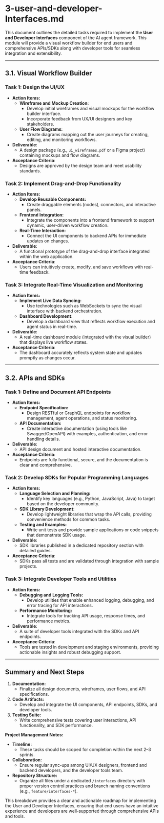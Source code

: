 # 3-user-and-developer-Interfaces.md

This document outlines the detailed tasks required to implement the **User and Developer Interfaces** component of the AI agent framework. This module will provide a visual workflow builder for end users and comprehensive APIs/SDKs along with developer tools for seamless integration and extensibility.

---

## 3.1. Visual Workflow Builder

### Task 1: Design the UI/UX
- **Action Items:**
  - **Wireframe and Mockup Creation:**  
    - Develop initial wireframes and visual mockups for the workflow builder interface.
    - Incorporate feedback from UX/UI designers and key stakeholders.
  - **User Flow Diagrams:**  
    - Create diagrams mapping out the user journeys for creating, editing, and monitoring workflows.
- **Deliverable:**  
  - A design package (e.g., `ui_wireframes.pdf` or a Figma project) containing mockups and flow diagrams.
- **Acceptance Criteria:**  
  - Designs are approved by the design team and meet usability standards.

### Task 2: Implement Drag-and-Drop Functionality
- **Action Items:**
  - **Develop Reusable Components:**  
    - Create draggable elements (nodes), connectors, and interactive panels.
  - **Frontend Integration:**  
    - Integrate the components into a frontend framework to support dynamic, user-driven workflow creation.
  - **Real-Time Interaction:**  
    - Connect the UI components to backend APIs for immediate updates on changes.
- **Deliverable:**  
  - A functional prototype of the drag-and-drop interface integrated within the web application.
- **Acceptance Criteria:**  
  - Users can intuitively create, modify, and save workflows with real-time feedback.

### Task 3: Integrate Real-Time Visualization and Monitoring
- **Action Items:**
  - **Implement Live Data Syncing:**  
    - Use technologies such as WebSockets to sync the visual interface with backend orchestration.
  - **Dashboard Development:**  
    - Develop a dashboard view that reflects workflow execution and agent status in real-time.
- **Deliverable:**  
  - A real-time dashboard module (integrated with the visual builder) that displays live workflow states.
- **Acceptance Criteria:**  
  - The dashboard accurately reflects system state and updates promptly as changes occur.

---

## 3.2. APIs and SDKs

### Task 1: Define and Document API Endpoints
- **Action Items:**
  - **Endpoint Specification:**  
    - Design RESTful or GraphQL endpoints for workflow management, agent operations, and status monitoring.
  - **API Documentation:**  
    - Create interactive documentation (using tools like Swagger/OpenAPI) with examples, authentication, and error handling details.
- **Deliverable:**  
  - API design document and hosted interactive documentation.
- **Acceptance Criteria:**  
  - Endpoints are fully functional, secure, and the documentation is clear and comprehensive.

### Task 2: Develop SDKs for Popular Programming Languages
- **Action Items:**
  - **Language Selection and Planning:**  
    - Identify key languages (e.g., Python, JavaScript, Java) to target based on the developer community.
  - **SDK Library Development:**  
    - Develop lightweight libraries that wrap the API calls, providing convenience methods for common tasks.
  - **Testing and Examples:**  
    - Write unit tests and provide sample applications or code snippets that demonstrate SDK usage.
- **Deliverable:**  
  - SDK libraries published in a dedicated repository section with detailed guides.
- **Acceptance Criteria:**  
  - SDKs pass all tests and are validated through integration with sample projects.

### Task 3: Integrate Developer Tools and Utilities
- **Action Items:**
  - **Debugging and Logging Tools:**  
    - Develop utilities that enable enhanced logging, debugging, and error tracing for API interactions.
  - **Performance Monitoring:**  
    - Integrate tools for tracking API usage, response times, and performance metrics.
- **Deliverable:**  
  - A suite of developer tools integrated with the SDKs and API endpoints.
- **Acceptance Criteria:**  
  - Tools are tested in development and staging environments, providing actionable insights and robust debugging support.

---

## Summary and Next Steps

1. **Documentation:**  
   - Finalize all design documents, wireframes, user flows, and API specifications.
2. **Code Artifacts:**  
   - Develop and integrate the UI components, API endpoints, SDKs, and developer tools.
3. **Testing Suite:**  
   - Write comprehensive tests covering user interactions, API functionality, and SDK performance.

**Project Management Notes:**
- **Timeline:**  
  - These tasks should be scoped for completion within the next 2–3 sprints.
- **Collaboration:**  
  - Ensure regular sync-ups among UI/UX designers, frontend and backend developers, and the developer tools team.
- **Repository Structure:**  
  - Organize all files under a dedicated `/interfaces` directory with proper version control practices and branch naming conventions (e.g., `feature/interfaces-*`).

This breakdown provides a clear and actionable roadmap for implementing the User and Developer Interfaces, ensuring that end users have an intuitive experience and developers are well-supported through comprehensive APIs and tools.

